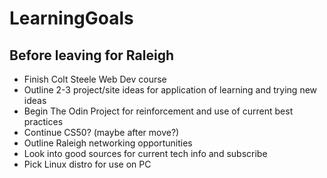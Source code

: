 # LearningGoals

## Before leaving for Raleigh
* Finish Colt Steele Web Dev course
* Outline 2-3 project/site ideas for application of learning and trying new ideas
* Begin The Odin Project for reinforcement and use of current best practices
* Continue CS50? (maybe after move?)
* Outline Raleigh networking opportunities
* Look into good sources for current tech info and subscribe
* Pick Linux distro for use on PC
